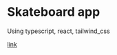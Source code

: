 # Skateboard app

Using typescript, react, tailwind_css

[link](https://frosty-visvesvaraya-4a2dc6.netlify.app/)
